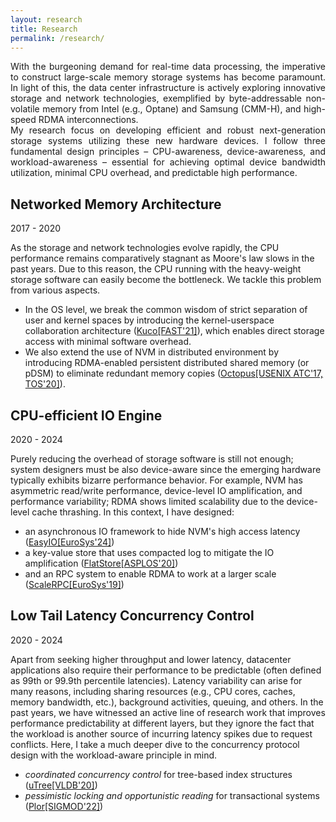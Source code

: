 ```yaml
---
layout: research
title: Research
permalink: /research/
---
```


<div style="text-align: justify">
With the burgeoning demand for real-time data processing, the imperative to construct large-scale memory storage systems 
has become paramount. In light of this, the data center infrastructure is actively exploring innovative storage and network 
technologies, exemplified by byte-addressable non-volatile memory from Intel (e.g., Optane) and Samsung (CMM-H), and high-speed 
RDMA interconnections. 
</div>

<div style="text-align: justify; margin-bottom: 20px">
My research focus on developing efficient and robust next-generation storage systems utilizing these 
new hardware devices. I follow three fundamental design principles – CPU-awareness, device-awareness, and workload-awareness – 
essential for achieving optimal device bandwidth utilization, minimal CPU overhead, and predictable high performance. 
</div>

<h2>Networked Memory Architecture</h2>

2017 - 2020

As the storage and network technologies evolve rapidly, the CPU performance remains comparatively
stagnant as Moore's law slows in the past years. Due to this reason, the CPU running with the
heavy-weight storage software can easily become the bottleneck. We tackle this problem from various aspects.

- In the OS level, we break the common wisdom of strict separation of user and kernel spaces by introducing the
kernel-userspace collaboration architecture ([Kuco[FAST'21]](/papers/fast21-kucofs.pdf)), which enables direct storage access with minimal software
overhead. 
- We also extend the use of NVM in distributed environment by introducing RDMA-enabled
persistent distributed shared memory (or pDSM) to eliminate redundant memory copies ([Octopus[USENIX ATC'17, TOS'20]](/papers/atc17-octopus.pdf)).


<h2>CPU-efficient IO Engine</h2>

2020 - 2024

Purely reducing the overhead of storage software is still not enough; system designers must be
also device-aware since the emerging hardware typically exhibits bizarre performance behavior. For example,
NVM has asymmetric read/write performance, device-level IO amplification, and performance variability;
RDMA shows limited scalability due to the device-level cache thrashing. In this context, I have designed: 
- an asynchronous IO framework to hide NVM's high access latency ([EasyIO[EuroSys'24]](/papers/eurosys24-easyio.pdf)) 
- a key-value store that uses compacted log to mitigate the IO amplification ([FlatStore[ASPLOS'20]](/papers/asplos20-flatstore.pdf)) 
- and an RPC system to enable RDMA to work at a larger scale ([ScaleRPC[EuroSys'19]](/papers/eurosys19-scalerpc.pdf))

<h2>Low Tail Latency Concurrency Control</h2>

2020 - 2024

Apart from seeking higher throughput and lower latency, datacenter applications also
require their performance to be predictable (often defined as 99th or 99.9th percentile latencies). Latency
variability can arise for many reasons, including sharing resources (e.g., CPU cores, caches, memory bandwidth,
etc.), background activities, queuing, and others. In the past years, we have witnessed an active line of
research work that improves performance predictability at different layers, but they ignore the fact that the
workload is another source of incurring latency spikes due to request conflicts. Here, I take a much deeper dive
to the concurrency protocol design with the workload-aware principle in mind. 
- *coordinated concurrency control* for tree-based index structures ([uTree[VLDB'20]](/papers/vldb20-utree.pdf)) 
- *pessimistic locking and opportunistic reading* for transactional systems ([Plor[SIGMOD'22]](/papers/sigmod22plor.pdf))

<!-- <div class="home" style="font-size: 0.9em;">
    <ul class="responsive-table" style="margin-left: 0">
        <li class="table-row table-row-assignment">
            <div class="col col-3">Networked Memory Architecture</div>
            <div class="col col-2">2017-2020</div>
            <div class="col col-4">As the storage and network technologies evolve rapidly, the CPU performance remains comparatively
                stagnant as Moore's law slows in the past years. Due to this reason, the CPU running with the
                heavy-weight storage software can easily become the bottleneck. We tackle this problem from various aspects.
                In the OS level, we break the common wisdom of strict separation of user and kernel spaces by introducing the
                kernel-userspace collaboration architecture (Kuco[FAST'21]), which enables direct storage access with minimal software
                overhead. We also extend the use of NVM in distributed environment by introducing RDMA-enabled
                persistent distributed shared memory (or pDSM) to eliminate redundant memory copies (Octopus[USENIX ATC'17, TOS'20]).</div>
        </li>
        <li class="table-row table-row-exam">
            <div class="col col-3">CPU-efficient IO Engine</div>
            <div class="col col-2">2020-2024</div>
            <div class="col col-4">Purely reducing the overhead of storage software is still not enough; system designers must be
                also device-aware since the emerging hardware typically exhibits bizarre performance behavior. For example,
                NVM has asymmetric read/write performance, device-level IO amplification, and performance variability;
                RDMA shows limited scalability due to the device-level cache thrashing. In this context, I have designed an
                asynchronous IO framework to hide NVM's high access latency (EasyIO[EuroSys'24]), a key-value store that uses compacted
                log to mitigate the IO amplification (FlatStore[ASPLOS'20]), and an RPC system to enable RDMA to work at a larger scale (ScaleRPC[EuroSys'19]).</div>
        </li>
        <li class="table-row table-row-due">
            <div class="col col-3">Low Tail Latency Concurrency Control</div>
            <div class="col col-2">2020-2022</div>
            <div class="col col-4">Apart from seeking higher throughput and lower latency, datacenter applications also
                require their performance to be predictable (often defined as 99th or 99.9th percentile latencies). Latency
                variability can arise for many reasons, including sharing resources (e.g., CPU cores, caches, memory bandwidth,
                etc.), background activities, queuing, and others. In the past years, we have witnessed an active line of
                research work that improves performance predictability at different layers, but they ignore that fact that the
                workload is another source of incurring latency spikes due to request conflicts. Here, I take a much deeper dive
                to the concurrency protocol design and introduced coordinated concurrency control (uTree[VLDB'20]) and pessimistic
                locking and opportunistic reading (Plor[SIGMOD'22]) with the workload-aware principle in mind.</div>
        </li>
    </ul>
</div> -->